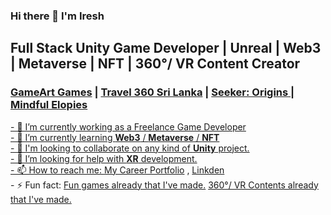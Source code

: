 ### Hi there 👋 I'm Iresh

<!DOCTYPE html>
<html>
<body>

<!--<h1>Full Stack Game Developer</h1>-->
<h2>Full Stack Unity Game Developer | Unreal | Web3 | Metaverse | NFT | 360°/ VR Content Creator</h2>
<h3><a href="https://gameartgames.webs.com/" target="_blank">GameArt Games</a> | 
  <a href="http://travel360srilanka.com/" target="_blank">Travel 360 Sri Lanka</a> | 
  <a href="https://twitter.com/SeekerSeries1" target="_blank">Seeker: Origins |
  <a href="https://twitter.com/mindfulelopies" target="_blank">Mindful Elopies 
  </h3>
<p>- 
  🔭 I’m currently working as a Freelance Game Developer<br>
- 🌱 I’m currently learning <b>Web3</b> / <b>Metaverse</b> / <b>NFT</b> <br>
- 👯 I'm looking to collaborate on any kind of <b>Unity</b> project.<br>
- 🤔 I’m looking for help with <b>XR</b>  development.<br>
- 📫 How to reach me: 
  <a href="https://ireshsampath.portfoliobox.io/" target="_blank">My Career Portfolio</a> , 
  <a href="https://www.linkedin.com/in/ireshsampath/" target="_blank">Linkden</a><br>
- ⚡ Fun fact: 
  <a href="https://gameartgames.webs.com/" target="_blank">Fun games already that I've made.</a>   <a href="http://travel360srilanka.com/" target="_blank">360°/ VR Contents already that I've made.</a><br>
</p>

</body>
</html>



<!--
**IreshSampath/IreshSampath** is a ✨ _special_ ✨ repository because its `README.md` (this file) appears on your GitHub profile.

Here are some ideas to get you started:

- 🔭 I’m currently working on ...
- 🌱 I’m currently learning ...
- 👯 I’m looking to collaborate on ...
- 🤔 I’m looking for help with ...
- 💬 Ask me about ...
- 📫 How to reach me: ...
- 😄 Pronouns: ...
- ⚡ Fun fact: ...
-->
